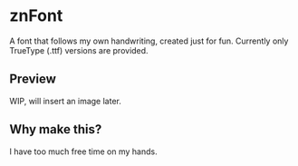 # znFont
A font that follows my own handwriting, created just for fun. Currently only TrueType (.ttf) versions are provided.

## Preview
WIP, will insert an image later.

## Why make this?
I have too much free time on my hands.